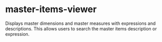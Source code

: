 # master-items-viewer
 Displays master dimensions and master measures with expressions and descriptions. This allows users to search the master items description or expression.
